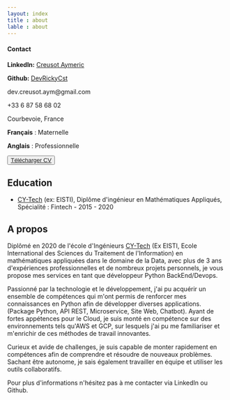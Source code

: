 ```yaml
---
layout: index
title : about
lable : about
---
```

<div class="container div_abount_me content">
    <div class="row">
        <div class="col-4">
            <div class="left-block">
                <h4 class="blue">Contact</h4>
                <div class="contact-info">
                  <p><strong>LinkedIn:</strong> <a href="https://www.linkedin.com/in/aymeric-creusot-099a70172/" target="_blank">Creusot Aymeric</a></p>
                  <p><strong>Github:</strong> <a href="https://github.com/DevRickyCst" target="_blank">DevRickyCst</a></p>
                  <p>dev.creusot.aym@gmail.com</p>
                  <p>+33 6 87 58 68 02</p>
                  <p>Courbevoie, France</p>
                </div>
            </div>
            <div class="left-block">
                <p><b>Français</b> : Maternelle</p>
                <p><b>Anglais</b> : Professionnelle</p>
            </div>
            <div class="left-block download">
                <button class="btn btn-light">
                    <a href="/assets/pdf/developpeurPython.pdf" target="_blank" >Télécharger CV</a>
                </button>
            </div>
        </div>
        <div class="about_me_r_div col-8">
            <div class="div-about-me-content apropos">
                <h2 class="section-title blue bold">Education</h2>
                <ul>
                    <li>
                        <a href="https://cytech.cyu.fr/formations-cy-tech/ingenieurs">CY-Tech</a> (ex: EISTI), Diplôme d'ingénieur en Mathématiques Appliqués, Spécialité : Fintech - 2015 - 2020
                    </li>
                </ul>
            </div>
            <div class="div-about-me-content apropos">
                <h2 class="section-title blue bold">A propos</h2>
                    <p>
                    Diplômé en 2020 de l'école d'Ingénieurs <a href="https://cytech.cyu.fr/formations-cy-tech/ingenieurs" target="_blank">CY-Tech</a> (Ex EISTI, Ecole International des Sciences du Traitement de l'Information) en mathématiques appliquées dans le domaine de la Data, avec plus de 3 ans d'expériences professionnelles et de nombreux projets personnels, je vous propose mes services en tant que développeur Python BackEnd/Devops.
                    </p>
                    <p>
                    Passionné par la technologie et le développement, j'ai pu acquérir un ensemble de compétences qui m'ont permis de renforcer mes connaissances en Python afin de développer diverses applications.(Package Python, API REST, Microservice, Site Web, Chatbot). Ayant de fortes appétences pour le Cloud, je suis monté en compétence sur des environnements tels qu'AWS et GCP, sur lesquels j'ai pu me familiariser et m'enrichir de ces méthodes de travail innovantes.
                    </p>
                    <p>
                    Curieux et avide de challenges, je suis capable de monter rapidement en compétences afin de comprendre et résoudre de nouveaux problèmes. Sachant être autonome, je sais également travailler en équipe et utiliser les outils collaboratifs.
                    </p>
                    <p>
                    Pour plus d'informations n'hésitez pas à me contacter via LinkedIn ou Github.
                    </p>
            </div>
        </div>
    </div>
</div>
